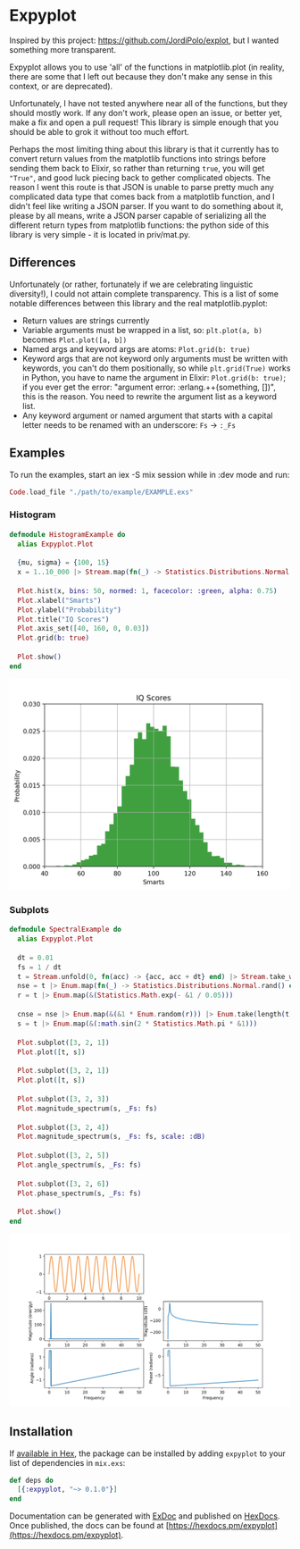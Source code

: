 # Expyplot

Inspired by this project:
https://github.com/JordiPolo/explot, but I wanted something more transparent.

Expyplot allows you to use 'all' of the functions in matplotlib.plot (in reality, there are some that I left out because they don't make any sense in this context, or
are deprecated).

Unfortunately, I have not tested anywhere near all of the functions, but they should mostly work. If any don't work, please open an issue, or better yet,
make a fix and open a pull request! This library is simple enough that you should be able to grok it without too much effort.

Perhaps the most limiting thing about this library is that it currently has to convert return values from the matplotlib functions into strings before
sending them back to Elixir, so rather than returning `true`, you will get `"True"`, and good luck piecing back to gether complicated objects. The reason I went this route
is that JSON is unable to parse pretty much any complicated data type that comes back from a matplotlib function, and I didn't feel like writing a JSON parser. If you
want to do something about it, please by all means, write a JSON parser capable of serializing all the different return types from matplotlib functions: the python
side of this library is very simple - it is located in priv/mat.py.

## Differences

Unfortunately (or rather, fortunately if we are celebrating linguistic diversity!), I could not attain complete transparency. This is a list of some notable differences
between this library and the real matplotlib.pyplot:

- Return values are strings currently
- Variable arguments must be wrapped in a list, so: `plt.plot(a, b)` becomes `Plot.plot([a, b])`
- Named args and keyword args are atoms: `Plot.grid(b: true)`
- Keyword args that are not keyword only arguments must be written with keywords, you can't do them positionally, so while `plt.grid(True)` works in Python,
  you have to name the argument in Elixir: `Plot.grid(b: true)`; if you ever get the error: "argument error: :erlang.++(something, [])", this is the reason. You need
  to rewrite the argument list as a keyword list.
- Any keyword argument or named argument that starts with a capital letter needs to be renamed with an underscore: `Fs` -> `:_Fs`

## Examples

To run the examples, start an iex -S mix session while in :dev mode and run:

```elixir
Code.load_file "./path/to/example/EXAMPLE.exs"
```

### Histogram

```elixir
defmodule HistogramExample do
  alias Expyplot.Plot

  {mu, sigma} = {100, 15}
  x = 1..10_000 |> Stream.map(fn(_) -> Statistics.Distributions.Normal.rand(mu, sigma) end) |> Enum.to_list

  Plot.hist(x, bins: 50, normed: 1, facecolor: :green, alpha: 0.75)
  Plot.xlabel("Smarts")
  Plot.ylabel("Probability")
  Plot.title("IQ Scores")
  Plot.axis_set([40, 160, 0, 0.03])
  Plot.grid(b: true)

  Plot.show()
end
```
![Histogram](images/histogram.png)

### Subplots

```elixir
defmodule SpectralExample do
  alias Expyplot.Plot

  dt = 0.01
  fs = 1 / dt
  t = Stream.unfold(0, fn(acc) -> {acc, acc + dt} end) |> Stream.take_while(&(&1 < 10)) |> Enum.to_list
  nse = t |> Enum.map(fn(_) -> Statistics.Distributions.Normal.rand() end) |> Enum.to_list
  r = t |> Enum.map(&(Statistics.Math.exp(- &1 / 0.05)))

  cnse = nse |> Enum.map(&(&1 * Enum.random(r))) |> Enum.take(length(t)) # fake convolution. I didn't feel like writing a functional convolution.
  s = t |> Enum.map(&(:math.sin(2 * Statistics.Math.pi * &1)))

  Plot.subplot([3, 2, 1])
  Plot.plot([t, s])

  Plot.subplot([3, 2, 1])
  Plot.plot([t, s])

  Plot.subplot([3, 2, 3])
  Plot.magnitude_spectrum(s, _Fs: fs)

  Plot.subplot([3, 2, 4])
  Plot.magnitude_spectrum(s, _Fs: fs, scale: :dB)

  Plot.subplot([3, 2, 5])
  Plot.angle_spectrum(s, _Fs: fs)

  Plot.subplot([3, 2, 6])
  Plot.phase_spectrum(s, _Fs: fs)

  Plot.show()
end
```
![Subplots](images/subplots.png)

## Installation

If [available in Hex](https://hex.pm/docs/publish), the package can be installed
by adding `expyplot` to your list of dependencies in `mix.exs`:

```elixir
def deps do
  [{:expyplot, "~> 0.1.0"}]
end
```

Documentation can be generated with [ExDoc](https://github.com/elixir-lang/ex_doc)
and published on [HexDocs](https://hexdocs.pm). Once published, the docs can
be found at [https://hexdocs.pm/expyplot](https://hexdocs.pm/expyplot).

